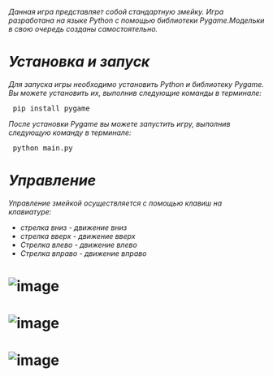 
 _Данная игра представляет собой стандартную змейку._
 _Игра разработана на языке Python с помощью библиотеки Pygame.Модельки в свою очередь созданы самостоятельно._
# **_Установка и запуск_**
_Для запуска игры необходимо установить Python и библиотеку Pygame. Вы можете установить их, выполнив следующие команды в терминалe:_
<pre> pip install pygame </pre>
_После установки Pygame вы можете запустить игру, выполнив следующую команду в терминале:_ 
<pre> python main.py </pre>
# _Управление_
_Управление змейкой осуществляется с помощью клавиш на клавиатуре:_
* _стрелка вниз - движение вниз_
* _стрелка вверх - движение вверх_
* _Стрелка влево - движение влево_
* _Стрелка вправо - движение вправо_
# ![image](https://github.com/AreHumphrey/Game_snake/assets/115383388/b64e8635-ba67-4646-8c91-1a8b414c4534)
# ![image](https://github.com/AreHumphrey/Game_snake/assets/115383388/6355d67c-6f08-4291-aabf-d77a9801b15f)
# ![image](https://github.com/AreHumphrey/Game_snake/assets/115383388/d0924237-931e-42c9-9759-9354a102fbfa)
 
